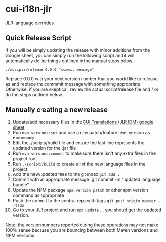 # cui-i18n-jlr
JLR language overrides

## Quick Release Script

If you will be simply updating the release with minor additions from the Google sheet, you can simply run the following script and it will automatically do the things outlined in the manual steps below.

`./scripts/release 0.0.0 "commit message"`

Replace 0.0.0 with your next version number that you would like to release as and replace the commmit message with something appropriate.  Otherwise, if you are skeptical, review the actual script/release file and / or do the steps outlined below.

## Manually creating a new release

  1.  Update/add necessary files in the [CUI Translations (JLR IDM) google sheet](https://docs.google.com/spreadsheets/d/19a35v9oBH9190f5wmKvVy_WUPV0xelnKtDsRTEc87xk/edit#gid=0)
  2.  Run `mvn versions:set` and use a new patch/feature level version as necessary
  3.  Edit the ./scripts/build file and ensure the last line represents the updated version for the .jar file
  4.  Run `mvn versions:commit` to make sure there isn't any extra files in the project root
  5.  Run `./scripts/build` to create all of the new language files in the project.
  6.  Add the new/updated files to the git index `git add .`
  7.  Commit with an appropriate message `git commit -m "updated language bundle"
  8.  Update the NPM package `npm version patch`  or other npm version command as appropriate
  9.  Push the commit to the central repo with tags `git push origin master --tags`
 10.  Go to your JLR project and run `npm update` ... you should get the updated version.

Note: the version numbers reported during these operations may not make 100% sense because you are bouncing between both Maven versions and NPM versions.
